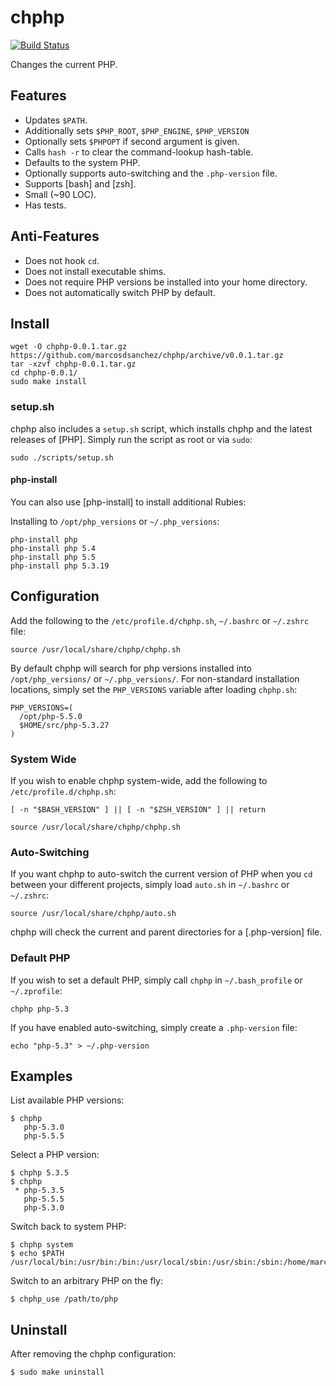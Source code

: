 # chphp

[![Build Status](https://travis-ci.org/marcosdsanchez/chphp.png)](https://travis-ci.org/marcosdsanchez/chphp)

Changes the current PHP.

## Features

* Updates `$PATH`.
* Additionally sets `$PHP_ROOT`, `$PHP_ENGINE`, `$PHP_VERSION`
* Optionally sets `$PHPOPT` if second argument is given.
* Calls `hash -r` to clear the command-lookup hash-table.
* Defaults to the system PHP.
* Optionally supports auto-switching and the `.php-version` file.
* Supports [bash] and [zsh].
* Small (~90 LOC).
* Has tests.

## Anti-Features

* Does not hook `cd`.
* Does not install executable shims.
* Does not require PHP versions be installed into your home directory.
* Does not automatically switch PHP by default.

## Install

    wget -O chphp-0.0.1.tar.gz https://github.com/marcosdsanchez/chphp/archive/v0.0.1.tar.gz
    tar -xzvf chphp-0.0.1.tar.gz
    cd chphp-0.0.1/
    sudo make install

### setup.sh

chphp also includes a `setup.sh` script, which installs chphp and the latest
releases of [PHP]. Simply run the script as root or
via `sudo`:

    sudo ./scripts/setup.sh

#### php-install

You can also use [php-install] to install additional Rubies:

Installing to `/opt/php_versions` or `~/.php_versions`:

    php-install php
    php-install php 5.4
    php-install php 5.5
    php-install php 5.3.19

## Configuration

Add the following to the `/etc/profile.d/chphp.sh`, `~/.bashrc` or
`~/.zshrc` file:

    source /usr/local/share/chphp/chphp.sh

By default chphp will search for php versions installed into `/opt/php_versions/` or
`~/.php_versions/`. For non-standard installation locations, simply set the
`PHP_VERSIONS` variable after loading `chphp.sh`:

    PHP_VERSIONS=(
      /opt/php-5.5.0
      $HOME/src/php-5.3.27
    )

### System Wide

If you wish to enable chphp system-wide, add the following to
`/etc/profile.d/chphp.sh`:

    [ -n "$BASH_VERSION" ] || [ -n "$ZSH_VERSION" ] || return

    source /usr/local/share/chphp/chphp.sh

### Auto-Switching

If you want chphp to auto-switch the current version of PHP when you `cd`
between your different projects, simply load `auto.sh` in `~/.bashrc` or
`~/.zshrc`:

    source /usr/local/share/chphp/auto.sh

chphp will check the current and parent directories for a [.php-version]
file.

### Default PHP

If you wish to set a default PHP, simply call `chphp` in `~/.bash_profile` or
`~/.zprofile`:

    chphp php-5.3

If you have enabled auto-switching, simply create a `.php-version` file:

    echo "php-5.3" > ~/.php-version

## Examples

List available PHP versions:

    $ chphp
       php-5.3.0
       php-5.5.5

Select a PHP version:

    $ chphp 5.3.5
    $ chphp
     * php-5.3.5
       php-5.5.5
       php-5.3.0

Switch back to system PHP:

    $ chphp system
    $ echo $PATH
    /usr/local/bin:/usr/bin:/bin:/usr/local/sbin:/usr/sbin:/sbin:/home/marcos/bin

Switch to an arbitrary PHP on the fly:

    $ chphp_use /path/to/php

## Uninstall

After removing the chphp configuration:

    $ sudo make uninstall
